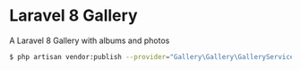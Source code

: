 # Laravel 8 Gallery
A Laravel 8 Gallery with albums and photos

```bash
$ php artisan vendor:publish --provider="Gallery\Gallery\GalleryServiceProvider"
```
